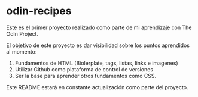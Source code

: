 # odin-recipes

Este es el primer proyecto realizado como parte de mi aprendizaje con The Odin Project.

El objetivo de este proyecto es dar visibilidad sobre los puntos aprendidos al momento:

1. Fundamentos de HTML (Biolerplate, tags, listas, links e imagenes)
2. Utilizar Github como plataforma de control de versiones
3. Ser la base para aprender otros fundamentos como CSS.

Este README estará en constante actualización como parte del proyecto.